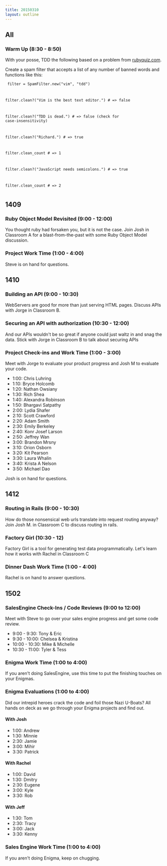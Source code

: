 ```yaml
---
title: 20150310
layout: outline
---
```

<!--- Classroom Usage
A
9 to 12: 1409

B
9 to 1030: 1410

C
9 to 1030:1412
10:30 to 12:1412

WS
Code reviews, checkins, work time etc.

-->

## All

### Warm Up (8:30 - 8:50)

With your posse, TDD the following based on a problem from [rubyquiz.com](http://rubyquiz.com/).

Create a spam filter that accepts a list of any number of banned words and functions like this:

<code><pre>
filter = SpamFilter.new("vim", "tdd")

filter.clean?("Vim is the best text editor.") # => false

filter.clean?("TDD is dead.") # => false (check for case-insensitivity)

filter.clean?("Richard.") # => true

filter.clean_count # => 1

filter.clean?("JavaScript needs semicolons.") # => true

filter.clean_count # => 2
</pre></code>

## 1409

### Ruby Object Model Revisited (9:00 - 12:00)

You thought ruby had forsaken you, but it is not the case. Join Josh in
Classroom A for a blast-from-the-past with some Ruby Object Model
discussion.

### Project Work Time (1:00 - 4:00)

Steve is on hand for questions.

## 1410

### Building an API (9:00 - 10:30)

WebServers are good for more than just serving HTML pages. Discuss APIs
with Jorge in Classroom B.

### Securing an API with authorization (10:30 - 12:00)

And our APIs wouldn't be so great if anyone could just waltz in and snag
the data. Stick with Jorge in Classroom B to talk about securing APIs

### Project Check-ins and Work Time (1:00 - 3:00)

Meet with Jorge to evaluate your product progress and Josh M to
evaluate your code.

* 1:00: Chris Luhring
* 1:10: Bryce Holcomb
* 1:20: Nathan Owsiany
* 1:30: Rich Shea
* 1:40: Alexandra Robinson
* 1:50: Bhargavi Satpathy
* 2:00: Lydia Shafer
* 2:10: Scott Crawford
* 2:20: Adam Smith
* 2:30: Emily Berkeley
* 2:40: Konr Josef Larson
* 2:50: Jeffrey Wan
* 3:00: Brandon Mrsny
* 3:10: Orion Osborn
* 3:20: Kit Pearson
* 3:30: Laura Whalin
* 3:40: Krista A Nelson
* 3:50: Michael Dao

Josh is on hand for questions.

## 1412

### Routing in Rails (9:00 - 10:30)

How do those nonsensical web urls translate into request routing anyway?
Join Josh M. in Classroom C to discuss routing in rails.

### Factory Girl (10:30 - 12)

Factory Girl is a tool for generating test data programmatically. Let's
learn how it works with Rachel in Classroom C

### Dinner Dash Work Time (1:00 - 4:00)

Rachel is on hand to answer questions.

## 1502

### SalesEngine Check-Ins / Code Reviews (9:00 to 12:00)

Meet with Steve to go over your sales engine progress and get some code
review.

* 9:00 - 9:30: Tony & Eric
* 9:30 - 10:00: Chelsea & Kristina
* 10:00 - 10:30: Mike & Michelle
* 10:30 - 11:00: Tyler & Tess

### Enigma Work Time (1:00 to 4:00)

If you aren't doing SalesEngine, use this time to put the finishing
touches on your Enigmas.

### Enigma Evaluations (1:00 to 4:00)

Did our intrepid heroes crack the code and foil those Nazi U-Boats? All
hands on deck as we go through your Enigma projects and find out.

#### With Josh

* 1:00: Andrew
* 1:30: Minnie
* 2:30: Jamie
* 3:00: Mihir
* 3:30: Patrick

#### With Rachel

* 1:00: David
* 1:30: Dmitry
* 2:30: Eugene
* 3:00: Kyle
* 3:30: Rob

#### With Jeff

* 1:30: Tom
* 2:30: Tracy
* 3:00: Jack
* 3:30: Kenny

### Sales Engine Work Time (1:00 to 4:00)

If you aren't doing Enigma, keep on chugging.
